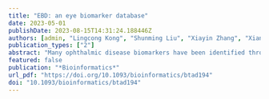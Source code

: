 ```yaml
---
title: "EBD: an eye biomarker database"
date: 2023-05-01
publishDate: 2023-08-15T14:31:24.188446Z
authors: [admin, "Lingcong Kong", "Shunming Liu", "Xiayin Zhang", "Xianwen Shang", "Zhuoting Zhu", "Yu Huang", "Shuo Ma", "Ha Jason", "Katerina V Kiburg", "Chunwen Zheng", "Yunyan Hu", "Cong Li", "Guanrong Wu", "Yingying Liang", "Mengxia He", "Yan Wang", "Xiaohe Bai", "Danli Shi", "Wei Wang", "Chi Zhang", "Ke Zhao", "Haining Yuan", "Guang Hu", "Yijun Hu", "Huiying Liang", "Honghua Yu", "Lei Zhang", "Mingguang He"]
publication_types: ["2"]
abstract: "Many ophthalmic disease biomarkers have been identified through comprehensive multiomics profiling, and hold significant potential in advancing the diagnosis, prognosis, and management of diseases. Meanwhile, the eye itself serves as a natural biomarker for several systemic diseases including neurological, renal, and cardiovascular systems. We aimed to collect and standardize this eye biomarkers information and construct the eye biomarker database (EBD) to provide ophthalmologists with a platform to search, analyze, and download these eye biomarker data. In this study, we present the EBD &lt;http://www.eyeseeworld.com/ebd/index.html&gt;, a world-first online compilation comprising 889 biomarkers for 26 ocular diseases and 939 eye biomarkers for 181 systemic diseases. The EBD also includes the information of 78 “nonbiomarkers”—the objects that have been proven cannot be biomarkers. Biological function and network analysis were conducted for these ocular disease biomarkers, and several hub pathways and common network topology characteristics were newly identified, which may promote future ocular disease biomarker discovery and characterizes the landscape of biomarkers for eye diseases at the pathway and network level. The EBD is expected to yield broader utility among developmental biologists and clinical scientists in and outside of the eye field by assisting in the identification of biomarkers linked to eye disorders and related systemic diseases.EBD is available at http://www.eyeseeworld.com/ebd/index.html."
featured: false
publication: "*Bioinformatics*"
url_pdf: "https://doi.org/10.1093/bioinformatics/btad194"
doi: "10.1093/bioinformatics/btad194"
---
```


